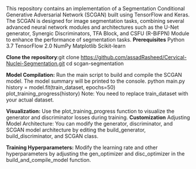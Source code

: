 This repository contains an implementation of a Segmentation Conditional Generative Adversarial Network (SCGAN) built using TensorFlow and Keras. The SCGAN is designed for image segmentation tasks, combining several advanced neural network modules and architectures such as the U-Net generator, Synergic Discriminators, TFA Block, and CSFU (R-BiFPN) Module to enhance the performance of segmentation tasks.
**Prerequisites**
Python 3.7
TensorFlow 2.0
NumPy
Matplotlib
Scikit-learn

**Clone the repository**:git clone https://github.com/assadRasheed/Cervical-Nuclei-Segmentation.git
cd scgan-segmentation

**Model Compilation:**
Run the main script to build and compile the SCGAN model. The model summary will be printed to the console.
python main.py
history = model.fit(train_dataset, epochs=50)
plot_training_progress(history)
Note: You need to replace train_dataset with your actual dataset.

**Visualization:**
Use the plot_training_progress function to visualize the generator and discriminator losses during training.
**Customization**
Adjusting Model Architecture: You can modify the generator, discriminator, and SCGAN model architecture by editing the build_generator, build_discriminator, and SCGAN class.

**Training Hyperparameters:** Modify the learning rate and other hyperparameters by adjusting the gen_optimizer and disc_optimizer in the build_and_compile_model function.
